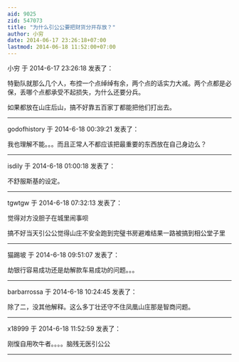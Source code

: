 ```yaml
---
aid: 9025
zid: 547073
title: "为什么引公公要把财货分开存放？"
author: 小穷
date: 2014-06-17 23:26:18+07:00
lastmod: 2014-06-18 11:52:00+07:00
---
```


小穷 于 2014-6-17 23:26:18 发表了：

特勤队就那么几个人，布控一个点绰绰有余，两个点的话实力大减。两个点都是必保，丢哪个点都承受不起损失，为什么还要分兵。

如果都放在山庄后山，搞不好靠五百家丁都能把他们打出去。

---

godofhistory 于 2014-6-18 00:39:21 发表了：

我也理解不能。。。而且正常人不都应该把最重要的东西放在自己身边么？

---

isdily 于 2014-6-18 01:00:18 发表了：

不舒服斯基的设定。

---

tgwtgw 于 2014-6-18 07:32:13 发表了：

觉得对方没胆子在城里闹事呗

搞不好当天引公公觉得山庄不安全跑到完璧书房避难结果一路被搞到相公堂子里

---

猫踢坡 于 2014-6-18 09:51:07 发表了：

劫银行容易成功还是劫解款车易成功的问题。。。

---

barbarrossa 于 2014-6-18 10:24:45 发表了：

除了二，没其他解释。这么多丁壮还守不住凤凰山庄那是智商问题。

---

x18999 于 2014-6-18 11:52:59 发表了：

刚愎自用吹牛者。。。。脑残无医引公公

---
